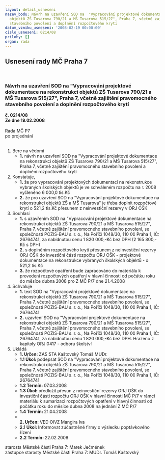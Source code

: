 ```yaml
---
layout: detail_usneseni
nazev_bodu: Návrh na uzavření SOD na  "Vypracování projektové dokumentace na rekonstrukci
  objektů ZŠ Tusarova 790/21 a MŠ Tusarova 515/27", Praha 7, včetně zajištění pravomocného
  stavebního povolení a doplnění rozpočtového krytí
datum_vzniku_usneseni: '2008-02-19 00:00:00'
cislo_usneseni: 0214/08
prilohy: []
organ: rada
---
```

<div id="ucUsn_pList" class="usn">
	<span><h2>Usnesení rady MČ Praha 7 </h2>
<br></span><div class="standBody">
<span><h3>Návrh na uzavření SOD na  "Vypracování projektové dokumentace na rekonstrukci objektů ZŠ Tusarova 790/21 a MŠ Tusarova 515/27", Praha 7, včetně zajištění pravomocného stavebního povolení a doplnění rozpočtového krytí</h3></span><div class="center">
		<strong>č. 0214/08</strong><br>
	</div>
<div class="center">
		<strong>Ze dne 19.02.2008</strong><br><br>
	</div>Rada MČ P7<br> po projednání<br><br><ol>
<li>Bere na vědomí<ul><li>
<strong>1.</strong> návrh na uzavření SOD na "Vypracování projektové dokumentace na rekonstrukci objektů ZŠ Tusarova 790/21 a MŠ Tusarova 515/27", Praha 7, včetně zajištění pravomocného stavebního povolení a doplnění rozpočtového krytí</li></ul>
</li>
<li>Konstatuje,<ul>
<li>
<strong>1.</strong> že pro vypracování projektových dokumentací na rekonstrukce vybraných školských objektů je ve schváleném rozpočtu na r. 2008 vyčleněno 6 000,0 tis.Kč</li>
<li>
<strong>2.</strong> že pro uzavření SOD na "Vypracování projektové dokumentace na rekonstrukci objektů ZŠ a MŠ Tusarova" je třeba doplnit rozpočtové krytí o 521,2 tis.Kč přesunem z neinvestiční rezervy v ORJ OŠK</li>
</ul>
</li>
<li>Souhlasí<ul>
<li>
<strong>1.</strong> s uzavřením SOD na "Vypracování projektové dokumentace na rekonstrukci objektů ZŠ Tusarova 790/21 a MŠ Tusarova 515/27", Praha 7, včetně zajištění pravomocného stavebního povolení, se společností POZIS-BAU s. r. o., Na Poříčí 1048/30, 110 00  Praha 1, IČ: 26764741, za nabídnutou cenu 1 820 000,-Kč bez DPH (2 165 800,- Kč s DPH) </li>
<li>
<strong>2.</strong> s doplněním  rozpočtového krytí přesunem z neinvestiční rezervy ORJ OŠK do investiční části rozpočtu ORJ OŠK - projektové dokumentace na rekonstrukce vybraných školských objektů - o 521,2 tis.Kč</li>
<li>
<strong>3.</strong> že rozpočtové opatření bude zapracováno do materiálu k provedení rozpočtových opatření v hlavní činnosti od počátku roku do měsíce dubna 2008  pro Z MČ P/7 dne 21.4.2008 </li>
</ul>
</li>
<li>Schvaluje<ul>
<li>
<strong>1.</strong> text SOD na "Vypracování projektové dokumentace na rekonstrukci objektů ZŠ Tusarova 790/21 a MŠ Tusarova 515/27", Praha 7, včetně zajištění pravomocného stavebního povolení, se společností POZIS-BAU s. r. o., Na Poříčí 1048/30, 110 00  Praha 1, IČ: 26764741</li>
<li>
<strong>2.</strong> uzavření SOD na "Vypracování projektové dokumentace na rekonstrukci objektů ZŠ Tusarova 790/21 a MŠ Tusarova 515/27", Praha 7, včetně zajištění pravomocného stavebního povolení, se společností POZIS-BAU s. r. o., Na Poříčí 1048/30, 110 00  Praha 1, IČ: 26764741, za nabídnutou cenu 1 820 000,-Kč bez DPH. Hrazeno z kapitoly ORJ 0417 - odboru školství</li>
</ul>
</li>
<li>Ukládá<ul>
<li>
<strong>1. Určen: </strong>ZAS STA Kaštovský Tomáš MUDr.</li>
<li>
<strong>1.1 Úkol: </strong>podepsat SOD na "Vypracování projektové dokumentace na rekonstrukci objektů ZŠ Tusarova 790/21 a MŠ Tusarova 515/27", Praha 7, včetně zajištění pravomocného stavebního povolení, se společností POZIS-BAU s. r. o., Na Poříčí 1048/30, 110 00  Praha 1, IČ: 26764741 </li>
<li>
<strong>1.2 Termín: </strong>07.03.2008</li>
<li>
<strong>1.3 Úkol: </strong>předložit přesun z neinvestiční rezervy ORJ OŠK do investiční části rozpočtu ORJ OŠK  v hlavní činnosti MČ P/7 v rámci materiálu k sumarizaci  rozpočtových opatření v hlavní činnosti od počátku roku do  měsíce dubna 2008  na jednání  Z MČ P/7 </li>
<li>
<strong>1.4 Termín: </strong>21.04.2008</li>
<li>
<strong><br>2. Určen: </strong>VED OIVZ Mangira Iva</li>
<li>
<strong>2.1 Úkol: </strong>Informovat zúčastněné firmy o výsledku poptávkového řízení</li>
<li>
<strong>2.2 Termín: </strong>22.02.2008</li>
</ul>
</li>
</ol>starosta Městské části Praha 7: Marek Ječmének<br>zástupce starosty Městské části Praha 7: MUDr. Tomáš Kaštovský 
</div>
</div>